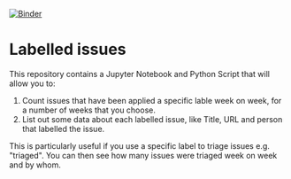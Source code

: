[![Binder](https://mybinder.org/badge_logo.svg)](https://mybinder.org/v2/gh/plopcas/labelled-issues-jupyter/main?labpath=notebooks%2Flabelled-issues.ipynb)

# Labelled issues

This repository contains a Jupyter Notebook and Python Script that will allow you to:

1. Count issues that have been applied a specific lable week on week, for a number of weeks that you choose.
2. List out some data about each labelled issue, like Title, URL and person that labelled the issue.

This is particularly useful if you use a specific label to triage issues e.g. "triaged". You can then see how many issues were triaged week on week and by whom.

